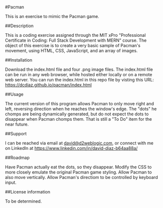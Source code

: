 #Pacman

This is an exercise to mimic the Pacman game.

##Description

This is a coding exercise assigned through the MIT xPro "Professional Certificate in Coding: Full Stack Development with MERN" course. The object of this exercise is to create a very basic sample of Pacman's movement, using HTML, CSS, JavaScript, and an array of images.

##Installation

Download the index.html file and four .png image files. The index.html file can be run in any web browser, while hosted either locally or on a remote web server. You can run the index.html in this repo file by visting this URL: https://dcdiaz.github.io/pacman/index.html

##Usage

The current version of this program allows Pacman to only move right and left, reversing direction when he reaches the window's edge. The "dots" he chomps are being dynamically generated, but do not expect the dots to disappear when Pacman chomps them. That is still a "To Do" item for the near future.

##Support

I can be reached via email at david@d2weblogic.com, or connect with me on LinkedIn at https://www.linkedin.com/in/david-diaz-b64aa88a/

##Roadmap

Have Pacman actually eat the dots, so they disappear.
Modify the CSS to more closely emulate the original Pacman game styling.
Allow Pacman to also move vertically.
Allow Pacman's directiom to be controlled by keyboard input.

##License information

To be determined.
